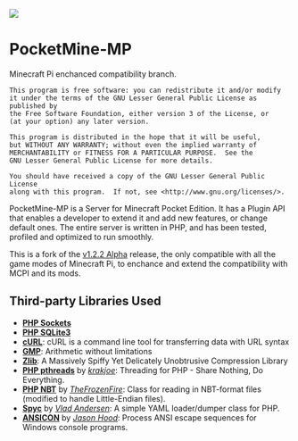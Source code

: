 ![](http://shoghicp.github.com/PocketMine-MP/favicon.png)

# PocketMine-MP

Minecraft Pi enchanced compatibility branch.

```
This program is free software: you can redistribute it and/or modify
it under the terms of the GNU Lesser General Public License as published by
the Free Software Foundation, either version 3 of the License, or
(at your option) any later version.

This program is distributed in the hope that it will be useful,
but WITHOUT ANY WARRANTY; without even the implied warranty of
MERCHANTABILITY or FITNESS FOR A PARTICULAR PURPOSE.  See the
GNU Lesser General Public License for more details.

You should have received a copy of the GNU Lesser General Public License
along with this program.  If not, see <http://www.gnu.org/licenses/>.
```	

PocketMine-MP is a Server for Minecraft Pocket Edition. It has a Plugin API that enables a developer to extend it and add new features, or change default ones. The entire server is written in PHP, and has been tested, profiled and optimized to run smoothly.

This is a fork of the [v1.2.2 Alpha](https://github.com/PocketMine-MP/PocketMine-MP/releases/Alpha_1.2.2) release, the only compatible with all the game modes of Minecraft Pi, to enchance and extend the compatibility with MCPI and its mods.

## Third-party Libraries Used
* **[PHP Sockets](http://php.net/manual/en/book.sockets.php)**
* **[PHP SQLite3](http://php.net/manual/en/book.sqlite3.php)**
* **[cURL](http://curl.haxx.se/)**: cURL is a command line tool for transferring data with URL syntax
* **[GMP](http://gmplib.org/)**: Arithmetic without limitations
* **[Zlib](http://www.zlib.net/)**: A Massively Spiffy Yet Delicately Unobtrusive Compression Library
* **[PHP pthreads](https://github.com/krakjoe/pthreads)** by _[krakjoe](https://github.com/krakjoe)_: Threading for PHP - Share Nothing, Do Everything.
* **[PHP NBT](https://github.com/TheFrozenFire/PHP-NBT-Decoder-Encoder/blob/master/nbt.class.php)** by _[TheFrozenFire](https://github.com/TheFrozenFire)_: Class for reading in NBT-format files (modified to handle Little-Endian files).
* **[Spyc](https://github.com/mustangostang/spyc/blob/master/Spyc.php)** by _[Vlad Andersen](https://github.com/mustangostang)_: A simple YAML loader/dumper class for PHP.
* **[ANSICON](https://github.com/adoxa/ansicon)** by _[Jason Hood](https://github.com/adoxa)_: Process ANSI escape sequences for Windows console programs.
